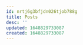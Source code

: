 ```yaml
---
id: nrtj6g3bfjdn026tjob788g
title: Posts
desc: ''
updated: 1648829733087
created: 1648829733087
---
```


